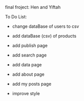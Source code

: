final froject: Hen and Yiftah

To Do List:

- change dataBase of users to csv
- add dataBase (csv) of products

- add publish page
- add search page
- add data page
- add about page
- add my posts page

- improve style